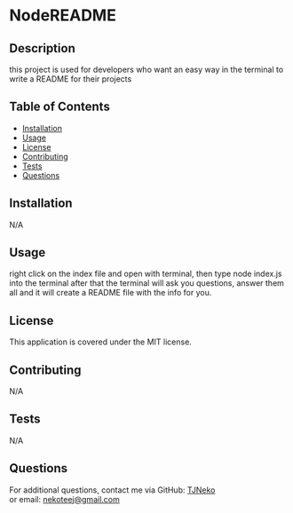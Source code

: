 
# NodeREADME

## Description
this project is used for developers who want an easy way in the terminal to write a README for their projects

## Table of Contents
- [Installation](#installation)
- [Usage](#usage)
- [License](#license)
- [Contributing](#contributing)
- [Tests](#tests)
- [Questions](#questions)

## Installation
N/A

## Usage
right click on the index file and open with terminal, then type node index.js into the terminal after that the terminal will ask you questions, answer them all and it will create a README file with the info for you.

## License
This application is covered under the MIT license.

## Contributing
N/A

## Tests
N/A

## Questions
For additional questions, contact me via GitHub: [TJNeko](https://github.com/TJNeko)  
or email: nekoteej@gmail.com
    